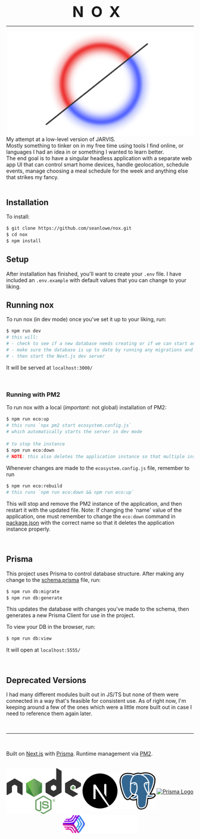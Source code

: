 
<center style="font-size: 40px; font-weight:bold; letter-spacing: 1.25rem;">
  NOX
</center>

<hr />

<img align="right" alt="NOX Logo" src="public/images/nox.png" width="500" />
<div>
  My attempt at a low-level version of JARVIS.
  
  <br />
  Mostly something to tinker on in my free time using tools I find online, or languages I had an idea in or something I wanted to learn better.

  <br />
  The end goal is to have a singular headless application with a separate web app UI that can control smart home devices, handle geolocation, schedule events, manage choosing a meal schedule for the week and anything else that strikes my fancy.
</div>

<br />

## Installation
To install:
```bash
$ git clone https://github.com/seanlowe/nox.git
$ cd nox
$ npm install
```

## Setup
After installation has finished, you'll want to create your `.env` file. I have included an `.env.example` with default values that you can change to your liking.

## Running nox
To run nox (in dev mode) once you've set it up to your liking, run:
```bash
$ npm run dev
# this will:
# - check to see if a new database needs creating or if we can start an existing one
# - make sure the database is up to date by running any migrations and seeders necessary
# - then start the Next.js dev server
```

It will be served at `localhost:3000/`

<br />

### Running with PM2
To run nox with a local (*important*: not global) installation of PM2:
```bash
$ npm run eco:up
# this runs `npx pm2 start ecosystem.config.js`
# which automatically starts the server in dev mode

# to stop the instance
$ npm run eco:down
# NOTE: this also deletes the application instance so that multiple instances are not floating around.
```

Whenever changes are made to the `ecosystem.config.js` file, remember to run
```bash
$ npm run eco:rebuild
# this runs `npm run eco:down && npm run eco:up`
```
This will stop and remove the PM2 instance of the application, and then restart it with the updated file.
Note: If changing the 'name' value of the application, one must remember to change the `eco:down` command in [package.json](/package.json) with the correct name so that it deletes the application instance properly.

<br />

## Prisma

This project uses Prisma to control database structure. After making any change to the [schema.prisma](/prisma/schema.prisma) file, run:
```bash
$ npm run db:migrate
$ npm run db:generate
```
This updates the database with changes you've made to the schema, then generates a new Prisma Client for use in the project.

To view your DB in the browser, run:
```bash
$ npm run db:view
```
It will open at `localhost:5555/`

<br />

## Deprecated Versions
I had many different modules built out in JS/TS but none of them were connected in a way that's feasible for consistent use. As of right now, I'm keeping around a few of the ones which were a little more built out in case I need to reference them again later.

<br />
<hr />
<br />

Built on [Next.js](https://nextjs.org/) with [Prisma](https://www.prisma.io/). Runtime management via [PM2](https://pm2.keymetrics.io/).


<br />


<div style="display: flex; justify-content: space-evenly; align-items: center; flex-wrap: wrap;">
  <!-- nodeJS  -->
  <a href="https://github.com/nodejs" target="blank">
    <img alt="Node.js Logo" src="public/images/node.svg" width="200" />
  </a>

  <!-- next.js -->
  <a href="https://github.com/vercel/next.js" target="blank">
    <img alt="Next.js Logo" src="public/images/next.png" width="100" >
  </a>

  <!-- postgres -->
  <a href="https://github.com/postgres" target="blank">
    <img alt="PostgreSQL Logo" src="public/images/postgres.png" width="100" >
  </a>

  <!-- prisma -->
  <a href="https://github.com/prisma/" target="blank">
    <img alt="Prisma Logo" src="https://images2.prisma.io/footer-logo.png" width="200" >
  </a>

  <!-- pm2 -->
  <a href="https://pm2.keymetrics.io/" target="blank">
    <img alt="PM2 logo" src="public/images/pm2.png" width="200">
  </a>
</div>